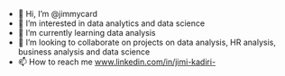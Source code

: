 - 👋 Hi, I’m @jimmycard
- 👀 I’m interested in data analytics and data science
- 🌱 I’m currently learning data analysis
- 💞️ I’m looking to collaborate on projects on data analysis, HR analysis, business analysis and data science
- 📫 How to reach me www.linkedin.com/in/jimi-kadiri-

<!---
jimmycard/jimmycard is a ✨ special ✨ repository because its `README.md` (this file) appears on your GitHub profile.
You can click the Preview link to take a look at your changes.
--->
